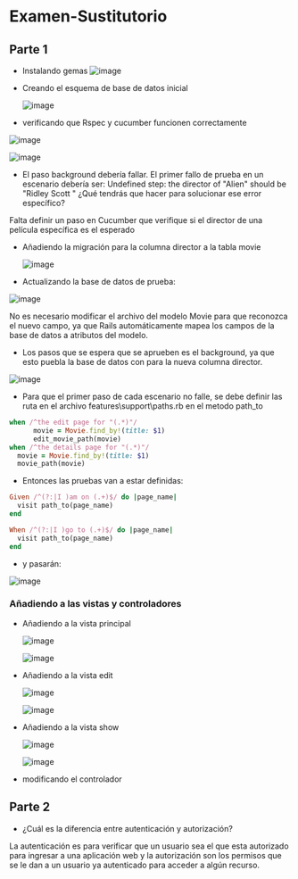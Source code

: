# Examen-Sustitutorio


## Parte 1
- Instalando gemas
![image](https://github.com/Daniel349167/Examen-Sustitutorio-DesarrolloSoftware/assets/62466867/d4886a8f-c536-4c99-8022-d85573492629)

- Creando el esquema de base de datos inicial

  ![image](https://github.com/Daniel349167/Examen-Sustitutorio-DesarrolloSoftware/assets/62466867/2b22f9b5-31c3-4c95-92ba-814a861ad21f)

- verificando que Rspec y cucumber funcionen correctamente

![image](https://github.com/Daniel349167/Examen-Sustitutorio-DesarrolloSoftware/assets/62466867/6da9838a-eaed-46ea-bca8-b15f3e0ad645)

![image](https://github.com/Daniel349167/Examen-Sustitutorio-DesarrolloSoftware/assets/62466867/ab95a5d1-5b50-4800-a3a9-d25a127d38b2)


- El paso background debería fallar. El primer fallo de prueba en un escenario debería ser: Undefined step: the director of "Alien" should be "Ridley Scott " ¿Qué tendrás que hacer para solucionar ese error específico?

Falta definir un paso en Cucumber que verifique si el director de una película específica es el esperado

- Añadiendo la migración para la columna director a la tabla movie

  ![image](https://github.com/Daniel349167/Examen-Sustitutorio-CC3S2/assets/62466867/2924a437-db4d-45eb-acb9-b266a44360eb)

- Actualizando la base de datos de prueba:

![image](https://github.com/Daniel349167/Examen-Sustitutorio-CC3S2/assets/62466867/ce0dd129-5495-452f-a1fa-c6bc6824eaf1)


No es necesario modificar el archivo del modelo Movie para que reconozca el nuevo campo, ya que Rails automáticamente mapea los campos de la base de datos a atributos del modelo.

- Los pasos que se espera que se aprueben es el background, ya que esto puebla la base de datos con para la nueva columna director.

![image](https://github.com/Daniel349167/Examen-Sustitutorio-CC3S2/assets/62466867/e5efe395-c064-47da-8832-c4131d5caeec)

- Para que el primer paso de cada escenario no falle, se debe definir las ruta en el archivo features\support\paths.rb en el metodo path_to

```ruby
when /^the edit page for "(.*)"/
      movie = Movie.find_by!(title: $1)
      edit_movie_path(movie)
when /^the details page for "(.*)"/
  movie = Movie.find_by!(title: $1)
  movie_path(movie)
```

- Entonces las pruebas van a estar definidas:

```ruby
Given /^(?:|I )am on (.+)$/ do |page_name|
  visit path_to(page_name)
end

When /^(?:|I )go to (.+)$/ do |page_name|
  visit path_to(page_name)
end
```

- y pasarán:

![image](https://github.com/Daniel349167/Examen-Sustitutorio-CC3S2/assets/62466867/a6eb1b18-7d71-433f-9087-3405de87f1e6)

### Añadiendo a las vistas y controladores

- Añadiendo a la vista principal

  ![image](https://github.com/Daniel349167/Examen-Sustitutorio-DesarrolloSoftware/assets/62466867/ea045931-26f1-4659-8241-073a8c5e74ca)

  ![image](https://github.com/Daniel349167/Examen-Sustitutorio-DesarrolloSoftware/assets/62466867/0ee8640f-a444-4b94-a1ad-8324579884d8)

- Añadiendo a la vista edit

  ![image](https://github.com/Daniel349167/Examen-Sustitutorio-DesarrolloSoftware/assets/62466867/27ecedae-0e78-4a28-9f9b-6408c7f344fe)

  ![image](https://github.com/Daniel349167/Examen-Sustitutorio-DesarrolloSoftware/assets/62466867/1c92a752-0eea-450c-a0c0-52fe93cb56a2)

- Añadiendo a la vista show

  ![image](https://github.com/Daniel349167/Examen-Sustitutorio-DesarrolloSoftware/assets/62466867/7469be56-18a8-4767-9916-5a927a21fa79)

  ![image](https://github.com/Daniel349167/Examen-Sustitutorio-DesarrolloSoftware/assets/62466867/4fb63768-94f4-4b5c-99ac-66556710e2e5)

- modificando el controlador


## Parte 2

- ¿Cuál es la diferencia entre autenticación y autorización?

La autenticación es para verificar que un usuario sea el que esta autorizado para ingresar a una aplicación web y la autorización son los permisos que se le dan a un usuario ya autenticado para acceder a algún recurso.
